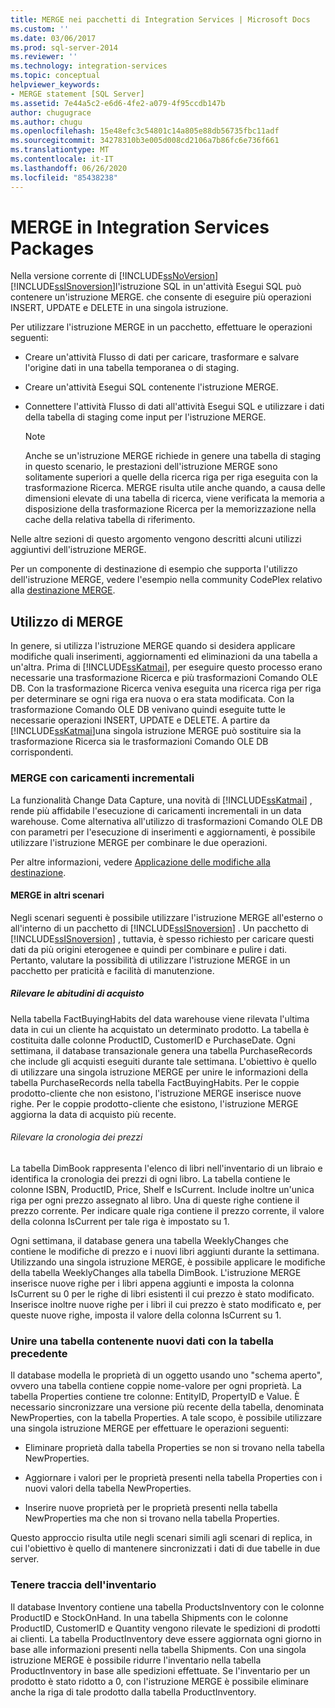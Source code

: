 ```yaml
---
title: MERGE nei pacchetti di Integration Services | Microsoft Docs
ms.custom: ''
ms.date: 03/06/2017
ms.prod: sql-server-2014
ms.reviewer: ''
ms.technology: integration-services
ms.topic: conceptual
helpviewer_keywords:
- MERGE statement [SQL Server]
ms.assetid: 7e44a5c2-e6d6-4fe2-a079-4f95ccdb147b
author: chugugrace
ms.author: chugu
ms.openlocfilehash: 15e48efc3c54801c14a805e88db56735fbc11adf
ms.sourcegitcommit: 34278310b3e005d008cd2106a7b86fc6e736f661
ms.translationtype: MT
ms.contentlocale: it-IT
ms.lasthandoff: 06/26/2020
ms.locfileid: "85438238"
---
```

# <a name="merge-in-integration-services-packages"></a>MERGE in Integration Services Packages
  Nella versione corrente di [!INCLUDE[ssNoVersion](../../includes/ssnoversion-md.md)][!INCLUDE[ssISnoversion](../../includes/ssisnoversion-md.md)]l'istruzione SQL in un'attività Esegui SQL può contenere un'istruzione MERGE. che consente di eseguire più operazioni INSERT, UPDATE e DELETE in una singola istruzione.  
  
 Per utilizzare l'istruzione MERGE in un pacchetto, effettuare le operazioni seguenti:  
  
-   Creare un'attività Flusso di dati per caricare, trasformare e salvare l'origine dati in una tabella temporanea o di staging.  
  
-   Creare un'attività Esegui SQL contenente l'istruzione MERGE.  
  
-   Connettere l'attività Flusso di dati all'attività Esegui SQL e utilizzare i dati della tabella di staging come input per l'istruzione MERGE.  
  
    > [!NOTE]  
    >  Anche se un'istruzione MERGE richiede in genere una tabella di staging in questo scenario, le prestazioni dell'istruzione MERGE sono solitamente superiori a quelle della ricerca riga per riga eseguita con la trasformazione Ricerca. MERGE risulta utile anche quando, a causa delle dimensioni elevate di una tabella di ricerca, viene verificata la memoria a disposizione della trasformazione Ricerca per la memorizzazione nella cache della relativa tabella di riferimento.  
  
 Nelle altre sezioni di questo argomento vengono descritti alcuni utilizzi aggiuntivi dell'istruzione MERGE.  
  
 Per un componente di destinazione di esempio che supporta l'utilizzo dell'istruzione MERGE, vedere l'esempio nella community CodePlex relativo alla [destinazione MERGE](https://go.microsoft.com/fwlink/?LinkId=141215).  
  
## <a name="using-merge"></a>Utilizzo di MERGE  
 In genere, si utilizza l'istruzione MERGE quando si desidera applicare modifiche quali inserimenti, aggiornamenti ed eliminazioni da una tabella a un'altra. Prima di [!INCLUDE[ssKatmai](../../includes/sskatmai-md.md)], per eseguire questo processo erano necessarie una trasformazione Ricerca e più trasformazioni Comando OLE DB. Con la trasformazione Ricerca veniva eseguita una ricerca riga per riga per determinare se ogni riga era nuova o era stata modificata. Con la trasformazione Comando OLE DB venivano quindi eseguite tutte le necessarie operazioni INSERT, UPDATE e DELETE. A partire da [!INCLUDE[ssKatmai](../../includes/sskatmai-md.md)]una singola istruzione MERGE può sostituire sia la trasformazione Ricerca sia le trasformazioni Comando OLE DB corrispondenti.  
  
### <a name="merge-with-incremental-loads"></a>MERGE con caricamenti incrementali  
 La funzionalità Change Data Capture, una novità di [!INCLUDE[ssKatmai](../../includes/sskatmai-md.md)] , rende più affidabile l'esecuzione di caricamenti incrementali in un data warehouse. Come alternativa all'utilizzo di trasformazioni Comando OLE DB con parametri per l'esecuzione di inserimenti e aggiornamenti, è possibile utilizzare l'istruzione MERGE per combinare le due operazioni.  
  
 Per altre informazioni, vedere [Applicazione delle modifiche alla destinazione](../change-data-capture/apply-the-changes-to-the-destination.md).  
  
#### <a name="merge-in-other-scenarios"></a>MERGE in altri scenari  
 Negli scenari seguenti è possibile utilizzare l'istruzione MERGE all'esterno o all'interno di un pacchetto di [!INCLUDE[ssISnoversion](../../includes/ssisnoversion-md.md)] . Un pacchetto di [!INCLUDE[ssISnoversion](../../includes/ssisnoversion-md.md)] , tuttavia, è spesso richiesto per caricare questi dati da più origini eterogenee e quindi per combinare e pulire i dati. Pertanto, valutare la possibilità di utilizzare l'istruzione MERGE in un pacchetto per praticità e facilità di manutenzione.  
  
##### <a name="track-buying-habits"></a>Rilevare le abitudini di acquisto  
 Nella tabella FactBuyingHabits del data warehouse viene rilevata l'ultima data in cui un cliente ha acquistato un determinato prodotto. La tabella è costituita dalle colonne ProductID, CustomerID e PurchaseDate. Ogni settimana, il database transazionale genera una tabella PurchaseRecords che include gli acquisti eseguiti durante tale settimana. L'obiettivo è quello di utilizzare una singola istruzione MERGE per unire le informazioni della tabella PurchaseRecords nella tabella FactBuyingHabits. Per le coppie prodotto-cliente che non esistono, l'istruzione MERGE inserisce nuove righe. Per le coppie prodotto-cliente che esistono, l'istruzione MERGE aggiorna la data di acquisto più recente.  
  
###### <a name="track-price-history"></a>Rilevare la cronologia dei prezzi  
 La tabella DimBook rappresenta l'elenco di libri nell'inventario di un libraio e identifica la cronologia dei prezzi di ogni libro. La tabella contiene le colonne ISBN, ProductID, Price, Shelf e IsCurrent. Include inoltre un'unica riga per ogni prezzo assegnato al libro. Una di queste righe contiene il prezzo corrente. Per indicare quale riga contiene il prezzo corrente, il valore della colonna IsCurrent per tale riga è impostato su 1.  
  
 Ogni settimana, il database genera una tabella WeeklyChanges che contiene le modifiche di prezzo e i nuovi libri aggiunti durante la settimana. Utilizzando una singola istruzione MERGE, è possibile applicare le modifiche della tabella WeeklyChanges alla tabella DimBook. L'istruzione MERGE inserisce nuove righe per i libri appena aggiunti e imposta la colonna IsCurrent su 0 per le righe di libri esistenti il cui prezzo è stato modificato. Inserisce inoltre nuove righe per i libri il cui prezzo è stato modificato e, per queste nuove righe, imposta il valore della colonna IsCurrent su 1.  
  
### <a name="merge-a-table-with-new-data-against-the-old-table"></a>Unire una tabella contenente nuovi dati con la tabella precedente  
 Il database modella le proprietà di un oggetto usando uno "schema aperto", ovvero una tabella contiene coppie nome-valore per ogni proprietà. La tabella Properties contiene tre colonne: EntityID, PropertyID e Value. È necessario sincronizzare una versione più recente della tabella, denominata NewProperties, con la tabella Properties. A tale scopo, è possibile utilizzare una singola istruzione MERGE per effettuare le operazioni seguenti:  
  
-   Eliminare proprietà dalla tabella Properties se non si trovano nella tabella NewProperties.  
  
-   Aggiornare i valori per le proprietà presenti nella tabella Properties con i nuovi valori della tabella NewProperties.  
  
-   Inserire nuove proprietà per le proprietà presenti nella tabella NewProperties ma che non si trovano nella tabella Properties.  
  
 Questo approccio risulta utile negli scenari simili agli scenari di replica, in cui l'obiettivo è quello di mantenere sincronizzati i dati di due tabelle in due server.  
  
### <a name="track-inventory"></a>Tenere traccia dell'inventario  
 Il database Inventory contiene una tabella ProductsInventory con le colonne ProductID e StockOnHand. In una tabella Shipments con le colonne ProductID, CustomerID e Quantity vengono rilevate le spedizioni di prodotti ai clienti. La tabella ProductInventory deve essere aggiornata ogni giorno in base alle informazioni presenti nella tabella Shipments. Con una singola istruzione MERGE è possibile ridurre l'inventario nella tabella ProductInventory in base alle spedizioni effettuate. Se l'inventario per un prodotto è stato ridotto a 0, con l'istruzione MERGE è possibile eliminare anche la riga di tale prodotto dalla tabella ProductInventory.  
  
  
